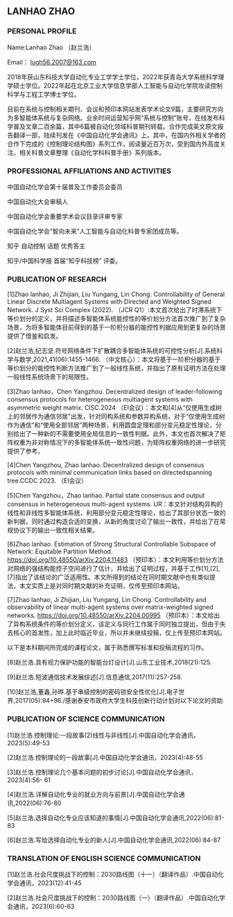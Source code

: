 ## LANHAO ZHAO
### PERSONAL PROFILE
Name:Lanhao Zhao （赵兰浩）

Email： lugh56.2007@163.com

2018年获山东科技大学自动化专业工学学士学位，2022年获青岛大学系统科学理学硕士学位。2022年起在北京工业大学信息学部人工智能与自动化学院攻读控制科学与工程工学博士学位。

目前在系统与控制相关期刊、会议和预印本网站发表学术论文9篇，主要研究方向为多智能体系统与复杂网络。业余时间运营知乎网“系统与控制”账号，在线发布科学普及文章二百余篇，其中6篇被自动化领域科普期刊转载。合作完成英文原文报告翻译一部，陆续刊发在《中国自动化学会通讯》上。其中，在国内外相关学者的合作下完成的《控制理论结构图》系列工作，阅读量近百万次，受到国内外高度关注。相关科普文章整理《自动化学科科普手册》系列版本。

### PROFESSIONAL AFFILIATIONS AND ACTIVITIES

中国自动化学会第十届普及工作委员会委员

中国自动化大会审稿人

中国自动化学会重要学术会议目录评审专家

中国自动化学会“智向未来”人工智能与自动化科普专家团成员等。

知乎 自动控制 话题 优秀答主

知乎/中国科学报 首届“知乎科技榜” 评委。


### PUBLICATION OF RESEARCH
[1]Zhao lanhao, Ji Zhijian, Liu Yungang, Lin Chong. Controllability of General Linear Discrete Multiagent Systems with Directed and Weighted Signed Network. J Syst Sci Complex (2022). （JCR Q1）:本文首次给出了时滞系统下等价划分的定义，并将描述多智能体系统能控性的等价划分方法首次推广到了复杂场景，为将多智能体目前得到的基于一阶积分器的能控性判据应用到更复杂的场景提供了借鉴和启发。

[2]赵兰浩,纪志坚.符号网络条件下扩散耦合多智能体系统的可控性分析[J].系统科学与数学,2021,41(06):1455-1466. （中文核心）：本文将基于一阶积分器的基于等价划分的能控性判断方法推广到了一般线性系统，并指出了原有证明方法在处理一般线性系统场景下的局限性。

[3]Zhao lanhao，Chen Yangzhou. Decentralized design of leader-following consensus protocols for heterogeneous multiagent systems with asymmetric weight matrix. CISC.2024 （EI会议）：本文和[4]从“仅使用生成树上的邻居作为通信邻居”出发，针对同构系统和参数异构系统，对于“仅使用生成树作为通信”和“使用全部邻居”两种场景，利用圆盘定理和部分变元稳定性理论，分别给出了一种新的不需要使用全局信息的一致性判据。此外，本文也首次解决了矩阵权重为非对称情况下的多智能体系统一致性问题，为矩阵权重网络的进一步研究提供了参考。

[4]Chen Yangzhou, Zhao lanhao. Decentralized design of consensus protocols with minimal communication links based on directedspanning tree.CCDC 2023. （EI会议）

[5]Chen Yangzhou，Zhao lanhao. Partial state consensus and output consensus in heterogeneous multi-agent systems. UR：本文针对结构异构的线性和非线性多智能体系统，利用部分变元稳定性理论，给出了其部分状态一致的新判据，同时通过构造合适的变换，从新的角度讨论了输出一致性，并给出了在常规协议下的输出一致性相关结果。

[6]Zhao lanhao. Estimation of Strong Structural Controllable Subspace of Network: Equitable Partition Method.
https://doi.org/10.48550/arXiv.2204.11483 （预印本）：本文利用等价划分方法对网络的强结构能控子空间进行了估计，并给出了证明过程，并基于工作[1],[2],[7]指出了该结论的广泛适用性。本文所得到的结论在同时期文献中也有类似提法，本文实质上是对同时期文献的补充证明，仅传至预印本网站。

[7]Zhao lanhao, Ji Zhijian, Liu Yungang, Lin Chong. Controllability and observability of linear multi-agent systems over matrix-weighted signed networks.
https://doi.org/10.48550/arXiv.2204.00995 （预印本）：本文给出了异构系统条件的等价划分定义，该定义与同行工作属于同时独立提出，但由于失去核心的首发性，加上此时临近毕业，所以并未继续投稿，仅上传至预印本网站。

以下是本科期间所完成的课程论文，属于熟悉撰写标准和投稿流程的习作。

[8]赵兰浩.具有视力保护功能的智能台灯设计[J].山东工业技术,2018(21):125.

[9]赵兰浩.短波通信技术发展综述[J].信息通信,2017(11):257-258.

[10]赵兰浩,董鑫,孙晔.基于串级控制的密码锁安全性优化[J].电子世界,2017(05):94+96./感谢泰安市政府大学生科技创新行动计划对以下论文的资助

### PUBLICATION OF SCIENCE COMMUNICATION
[1]赵兰浩.控制理论:一段故事(2)线性与非线性[J].中国自动化学会通讯，2023(5):49-53

[2]赵兰浩.控制理论的一段故事[J].中国自动化学会通讯，2023(4):48-55

[3]赵兰浩.控制理论几个基本问题的初步讨论[J].中国自动化学会通讯，2023(4):56-
61

[4]赵兰浩.详解自动化专业的就业方向与前景[J].中国自动化学会通讯,2022(06):76-80

[5]赵兰浩.选择自动化专业应该知道的事情[J].中国自动化学会通讯,2022(06):81-83

[6]赵兰浩.写给选择自动化专业的新人[J].中国自动化学会通讯,2022(06):84-87

### TRANSLATION OF ENGLISH SCIENCE COMMUNICATION

[1]赵兰浩.社会尺度挑战下的控制：2030路线图（十一）（翻译作品）.中国自动化学会通讯，2023(12):41-45

[2]赵兰浩.社会尺度挑战下的控制：2030路线图（一）（翻译作品）.中国自动化学会通讯，2023(6):60-63





